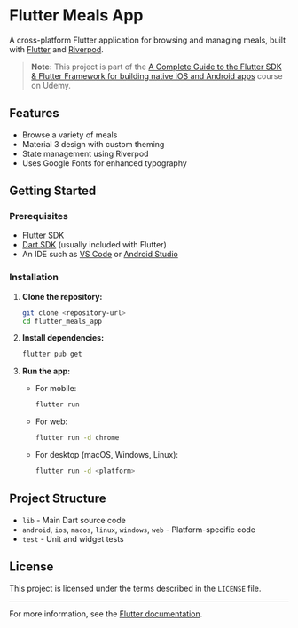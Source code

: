 # Flutter Meals App

A cross-platform Flutter application for browsing and managing meals, built with [Flutter](https://flutter.dev/) and [Riverpod](https://riverpod.dev/).

> **Note:** This project is part of the [A Complete Guide to the Flutter SDK & Flutter Framework for building native iOS and Android apps](https://www.udemy.com/course/learn-flutter-dart-to-build-ios-android-apps/) course on Udemy.

## Features

- Browse a variety of meals
- Material 3 design with custom theming
- State management using Riverpod
- Uses Google Fonts for enhanced typography

## Getting Started

### Prerequisites

- [Flutter SDK](https://docs.flutter.dev/get-started/install)
- [Dart SDK](https://dart.dev/get-dart) (usually included with Flutter)
- An IDE such as [VS Code](https://code.visualstudio.com/) or [Android Studio](https://developer.android.com/studio)

### Installation

1. **Clone the repository:**

   ```sh
   git clone <repository-url>
   cd flutter_meals_app
   ```

2. **Install dependencies:**

   ```sh
   flutter pub get
   ```

3. **Run the app:**
   - For mobile:
     ```sh
     flutter run
     ```
   - For web:
     ```sh
     flutter run -d chrome
     ```
   - For desktop (macOS, Windows, Linux):
     ```sh
     flutter run -d <platform>
     ```

## Project Structure

- `lib` - Main Dart source code
- `android`, `ios`, `macos`, `linux`, `windows`, `web` - Platform-specific code
- `test` - Unit and widget tests

## License

This project is licensed under the terms described in the `LICENSE` file.

---

For more information, see the [Flutter documentation](https://docs.flutter.dev/).
